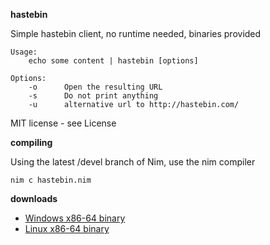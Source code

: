 **hastebin**

Simple hastebin client, no runtime needed, binaries provided 

    Usage:
        echo some content | hastebin [options]

    Options:
        -o      Open the resulting URL
        -s      Do not print anything
        -u      alternative url to http://hastebin.com/

MIT license - see License

**compiling**

Using the latest /devel branch of Nim, use the nim compiler

    nim c hastebin.nim

**downloads**

- [Windows x86-64 binary](https://github.com/keyle/hastebin/raw/master/bin/windows-x86_64/hastebin.exe)
- [Linux x86-64 binary](https://github.com/keyle/hastebin/raw/master/bin/linux-x86_64/hastebin)

